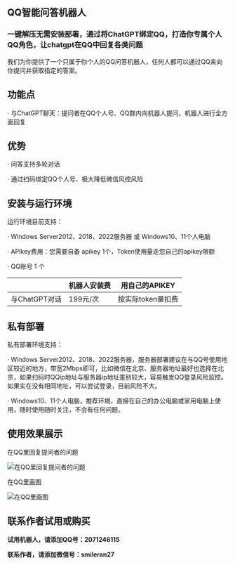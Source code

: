 ## QQ智能问答机器人
### 一键解压无需安装部署，通过将ChatGPT绑定QQ，打造你专属个人QQ角色，让chatgpt在QQ中回复各类问题
我们为你提供了一个只属于你个人的QQ问答机器人，任何人都可以通过QQ来向你提问并获取指定的答案。


## 功能点
· 与ChatGPT聊天：提问者在QQ个人号、QQ群内向机器人提问，机器人进行全方面回复


## 优势
· 问答支持多轮对话

· 通过扫码绑定QQ个人号、极大降低微信风控风险


## 安装与运行环境
运行环境目前支持：

· Windows Server2012、2018、2022服务器 或 Windows10、11个人电脑

· APIkey费用：您需要自备 apikey 1个，Token使用量走您自己的apikey限额

· QQ账号 1 个


|| 机器人安装费 | 用自己的APIKEY |
|-------|-------|-------|
| 与ChatGPT对话 | 199元/次 | 按实际token量扣费 


## 私有部署
私有部署环境支持：

· Windows Server2012、2018、2022服务器，服务器部署建议在与QQ号使用地区较近的地方，带宽2Mbps即可，比如微信在北京、服务器地址最好也选择在北京，如果扫码时QQip地址与服务器ip地址差别较大，容易触发QQ登录风险监控。如果实在没有相同地址，可以尝试登录，目前风险不大。

· Windows10、11个人电脑，推荐环境，直接在自己的办公电脑或家用电脑上使用，随时使用随时关注，不会有任何问题。

## 使用效果展示
在QQ里回复提问者的问题

![在QQ里回复提问者的问题](https://p1.mingdaoyun.cn/RiceText/e50eb66a-8e91-4bbe-979a-ca5df9cde651/6049b3586c16421510d92328/20230530/5P3144aH9b6Gbm2k6r9K4H3i2bcn9laB831R6k8leS5IeJ9n9t6I7t0zft3o6pbF.jpg?e=1685462842&token=PGtAPYyCYxCQ1zckbL-ecATOk42z8P3jdPahEnzt:iChrzeUnZJD9J3t2eIO960PYuNw=)


在QQ里画图

![在QQ里画图](https://p1.mingdaoyun.cn/RiceText/e50eb66a-8e91-4bbe-979a-ca5df9cde651/6049b3586c16421510d92328/20230530/7u4zdp8cdY4P3ccv0q9x3Y1ObG9seudQ6R4od66Kfq2j1HbzaBfbaE90fR6E0Odj.jpg?e=1685462852&token=PGtAPYyCYxCQ1zckbL-ecATOk42z8P3jdPahEnzt:jIKUc9ljdMpgiDkGyrOHv9TKpG8=)



## 联系作者试用或购买
**试用机器人，请添加QQ号：2071246115**

**联系作者，请添加微信号：smileran27**

